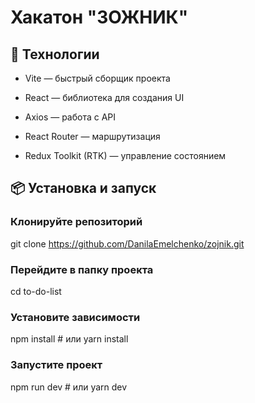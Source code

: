 # Хакатон "ЗОЖНИК"

## 🚀 Технологии

- Vite — быстрый сборщик проекта

- React — библиотека для создания UI

- Axios — работа с API

- React Router — маршрутизация

- Redux Toolkit (RTK) — управление состоянием

## 📦 Установка и запуск
### Клонируйте репозиторий
git clone https://github.com/DanilaEmelchenko/zojnik.git

### Перейдите в папку проекта
cd to-do-list

### Установите зависимости
npm install  # или yarn install

### Запустите проект
npm run dev  # или yarn dev
